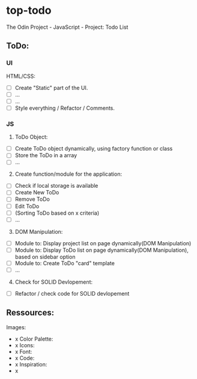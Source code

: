 # top-todo
The Odin Project - JavaScript - Project: Todo List

## ToDo:

### UI
HTML/CSS:
- [ ] Create "Static" part of the UI.
- [ ] ...
- [ ] ...
- [ ] Style everything / Refactor / Comments.  

### JS

1. ToDo Object:
- [ ] Create ToDo object dynamically, using factory function or class 
- [ ] Store the ToDo in a array
- [ ] ...

2. Create function/module for the application:
- [ ] Check if local storage is available
- [ ] Create New ToDo
- [ ] Remove ToDo
- [ ] Edit ToDo
- [ ] (Sorting ToDo based on x criteria)
- [ ] ...

3. DOM Manipulation:
- [ ] Module to: Display project list on page dynamically(DOM Manipulation)
- [ ] Module to: Display ToDo list on page dynamically(DOM Manipulation), based on sidebar option
- [ ] Module to: Create ToDo "card" template
- [ ] ...

4. Check for SOLID Devlopement:
- [ ] Refactor / check code for SOLID devlopement

## Ressources:
Images:
- x
Color Palette:
- x
Icons:
- x
Font:
- x
Code:
- x
Inspiration:
- x
